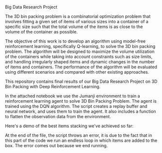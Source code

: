 Big Data Research Project

The 3D bin packing problem is a combinatorial optimization problem that involves fitting a given set of items of various sizes into a container of a specific size such that the total volume of the items is as close to the volume of the container as possible.

The objective of this work is to develop an algorithm using model-free reinforcement learning, specifically Q-learning, to solve the 3D bin packing problem. The algorithm will be designed to maximize the volume utilization of the containers while taking into account constraints such as size limits, and handling irregularly shaped items and dynamic changes in the number of items and containers. The performance of the algorithm will be evaluated using different scenarios and compared with other existing approaches.


This repository contains final results of our Big Data Research Project on 3D Bin Packing with Deep Reinforcement Learning.

In the attached notebook we use the Jumanji environment to train a reinforcement learning agent to solve 3D Bin Packing Problem. The agent is trained using the DQN algorithm. The script creates a replay buffer and neural network, and uses them to train the agent. It also includes a function to flatten the observation data from the environment.



Here's a demo of the best items stacking we've achieved so far:




At the end of the file, the script throws an error, it is due to the fact that in this part of the code we run an endless loop in which items are added to the box. The error comes out because we end running.
